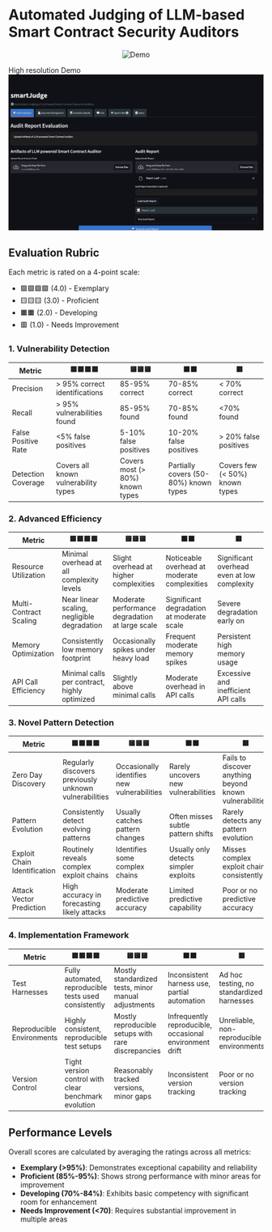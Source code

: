 # **Automated Judging of LLM-based Smart Contract Security Auditors**



<p align="center">
  <img src="smartJudge.gif" width="1000" alt="Demo">
</p>




High resolution Demo
[![smartJudge](smartJ.png)](https://youtu.be/aUzrv_pqDGw "smartJudge")



## Evaluation Rubric

Each metric is rated on a 4-point scale:

- 🟩🟩🟩🟩 (4.0) - Exemplary
- 🟨🟨🟨 (3.0) - Proficient
- 🟧🟧 (2.0) - Developing
- 🟥 (1.0) - Needs Improvement


### 1. Vulnerability Detection

| Metric | 🟩🟩🟩🟩 |  🟨🟨🟨 | 🟧🟧 | 🟥 |
|--------|-------|-----|----|----|
| Precision | > 95% correct identifications | 85-95% correct | 70-85% correct | < 70% correct |
| Recall | > 95% vulnerabilities found | 85-95% found | 70-85% found | <70% found |
| False Positive Rate | <5% false positives | 5-10% false positives | 10-20% false positives | > 20% false positives |
| Detection Coverage | Covers all known vulnerability types | Covers most (> 80%) known types | Partially covers (50-80%) known types | Covers few (< 50%) known types |

### 2. Advanced Efficiency

| Metric | 🟩🟩🟩🟩 |  🟨🟨🟨 | 🟧🟧 | 🟥 |
|--------|-------|-----|----|----|
| Resource Utilization | Minimal overhead at all complexity levels | Slight overhead at higher complexities | Noticeable overhead at moderate complexities | Significant overhead even at low complexity |
| Multi-Contract Scaling | Near linear scaling, negligible degradation | Moderate performance degradation at large scale | Significant degradation at moderate scale | Severe degradation early on |
| Memory Optimization | Consistently low memory footprint | Occasionally spikes under heavy load | Frequent moderate memory spikes | Persistent high memory usage |
| API Call Efficiency | Minimal calls per contract, highly optimized | Slightly above minimal calls | Moderate overhead in API calls | Excessive and inefficient API calls |

### 3. Novel Pattern Detection

| Metric | 🟩🟩🟩🟩 |  🟨🟨🟨 | 🟧🟧 | 🟥 |
|--------|-------|-----|----|----|
| Zero Day Discovery | Regularly discovers previously unknown vulnerabilities | Occasionally identifies new vulnerabilities | Rarely uncovers new vulnerabilities | Fails to discover anything beyond known vulnerabilities |
| Pattern Evolution | Consistently detect evolving patterns | Usually catches pattern changes | Often misses subtle pattern shifts | Rarely detects any pattern evolution |
| Exploit Chain Identification | Routinely reveals complex exploit chains | Identifies some complex chains | Usually only detects simpler exploits | Misses complex exploit chains consistently |
| Attack Vector Prediction | High accuracy in forecasting likely attacks | Moderate predictive accuracy | Limited predictive capability | Poor or no predictive accuracy |

### 4. Implementation Framework

| Metric | 🟩🟩🟩🟩 |  🟨🟨🟨 | 🟧🟧 | 🟥 |
|--------|-------|-----|----|----|
| Test Harnesses | Fully automated, reproducible tests used consistently | Mostly standardized tests, minor manual adjustments | Inconsistent harness use, partial automation | Ad hoc testing, no standardized harnesses |
| Reproducible Environments | Highly consistent, reproducible test setups | Mostly reproducible setups with rare discrepancies | Infrequently reproducible, occasional environment drift | Unreliable, non-reproducible environments |
| Version Control | Tight version control with clear benchmark evolution | Reasonably tracked versions, minor gaps | Inconsistent version tracking | Poor or no version tracking |

## Performance Levels

Overall scores are calculated by averaging the ratings across all metrics:

- **Exemplary (>95%)**: Demonstrates exceptional capability and reliability
- **Proficient (85%-95%)**: Shows strong performance with minor areas for improvement
- **Developing (70%-84%)**: Exhibits basic competency with significant room for enhancement
- **Needs Improvement (<70)**: Requires substantial improvement in multiple areas
